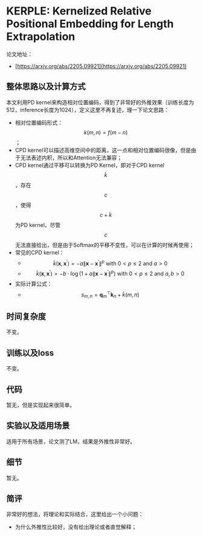 # KERPLE: Kernelized Relative Positional Embedding for Length Extrapolation

论文地址：

- [https://arxiv.org/abs/2205.09921](https://arxiv.org/abs/2205.09921)



## 整体思路以及计算方式

本文利用PD kernel来构造相对位置编码，得到了非常好的外推效果（训练长度为512，inference长度为1024），定义这里不再复述，理一下论文思路：

- 相对位置编码形式：$$k(m,n)=f(m-n)$$；
- CPD kernel可以描述高维空间中的距离，这一点和相对位置编码很像，但是由于无法表述内积，所以和Attention无法兼容；
- CPD kernel通过平移可以转换为PD Kernel，即对于CPD kernel $$\tilde k$$，存在$$c$$，使得$$c+\tilde k$$为PD kernel，尽管$$c$$无法直接给出，但是由于Softmax的平移不变性，可以在计算的时候再使用；
- 常见的CPD kernel：
  - $$\tilde{k}\left(\mathbf x, \mathbf x^{\prime}\right)=-a\left\|\mathbf x-\mathbf x^{\prime}\right\|^{p} \text { with } 0<p \leq 2 \text { and } a>0$$
  - $$\tilde{k}\left(\mathbf x, \mathbf x^{\prime}\right)=-b \cdot \log \left(1+a\left\|\mathbf x-\mathbf x^{\prime}\right\|^{p}\right) \text { with } 0<p \leq 2 \text { and } a, b>0$$
- 实际计算公式：
  - $$s_{m,n}=\mathbf q_m^{\top} \mathbf  k_n + \tilde k(m, n)$$



## 时间复杂度

不变。



## 训练以及loss

不变。



## 代码

暂无，但是实现起来很简单。



## 实验以及适用场景

适用于所有场景，论文测了LM，结果是外推性非常好。



## 细节

暂无。



## 简评

非常好的想法，将理论和实际结合，这里给出一个小问题：

- 为什么外推性比较好，没有给出理论或者直觉解释；

